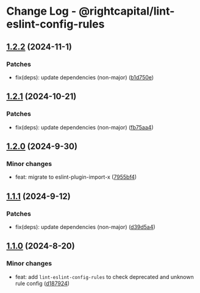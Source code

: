 # Change Log - @rightcapital/lint-eslint-config-rules

<!-- This log was last generated on Fri, 01 Nov 2024 05:19:24 GMT and should not be manually modified. -->

<!-- Start content -->

## [1.2.2](https://github.com/RightCapitalHQ/frontend-style-guide/tree/%40rightcapital%2Flint-eslint-config-rules_v1.2.2) (2024-11-1)

### Patches

- fix(deps): update dependencies (non-major) ([b1d750e](https://github.com/RightCapitalHQ/frontend-style-guide/commit/b1d750e049489a1712711cea70eeb76c9e730953))

## [1.2.1](https://github.com/RightCapitalHQ/frontend-style-guide/tree/%40rightcapital%2Flint-eslint-config-rules_v1.2.1) (2024-10-21)

### Patches

- fix(deps): update dependencies (non-major) ([fb75aa4](https://github.com/RightCapitalHQ/frontend-style-guide/commit/fb75aa4f31c9f7d674a9914aaaadc2578d96dc5c))

## [1.2.0](https://github.com/RightCapitalHQ/frontend-style-guide/tree/%40rightcapital%2Flint-eslint-config-rules_v1.2.0) (2024-9-30)

### Minor changes

- feat: migrate to eslint-plugin-import-x ([7955bf4](https://github.com/RightCapitalHQ/frontend-style-guide/commit/7955bf4bc1e92198736e102e09d90437b0080a09))

## [1.1.1](https://github.com/RightCapitalHQ/frontend-style-guide/tree/%40rightcapital%2Flint-eslint-config-rules_v1.1.1) (2024-9-12)

### Patches

- fix(deps): update dependencies (non-major) ([d39d5a4](https://github.com/RightCapitalHQ/frontend-style-guide/commit/d39d5a49725baeb6c7a8e2672ca16463c41f8ba2))

## [1.1.0](https://github.com/RightCapitalHQ/frontend-style-guide/tree/%40rightcapital%2Flint-eslint-config-rules_v1.1.0) (2024-8-20)

### Minor changes

- feat: add `lint-eslint-config-rules` to check deprecated and unknown rule config ([d187924](https://github.com/RightCapitalHQ/frontend-style-guide/commit/d187924faedc2247746ae81376b861c6387c38fb))
